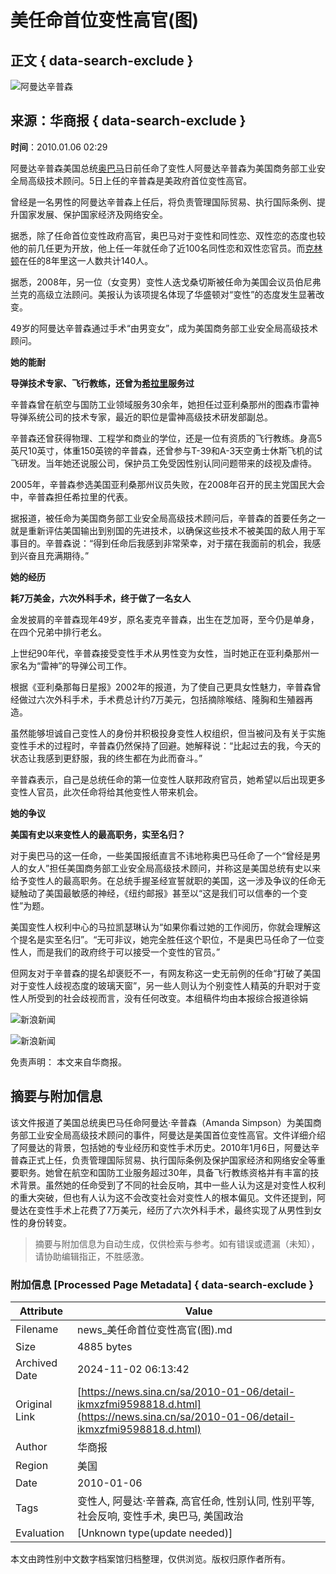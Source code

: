 # 美任命首位变性高官(图)

## 正文 { data-search-exclude }


![阿曼达辛普森](https://n.sinaimg.cn/sinakd10200/358/w179h179/20221208/9c77-63af774cb57c34d042747021945e0c81.jpg)

## 来源：华商报 { data-search-exclude }

**时间**：2010.01.06 02:29

阿曼达辛普森美国总统[奥巴马](https://news.sina.cn/news_zt/keyword.d.html?vt=4&k=%E5%A5%A5%E5%B7%B4%E9%A9%AC)日前任命了变性人阿曼达辛普森为美国商务部工业安全局高级技术顾问。5日上任的辛普森是美政府首位变性高官。

曾经是一名男性的阿曼达辛普森上任后，将负责管理国际贸易、执行国际条例、提升国家发展、保护国家经济及网络安全。

据悉，除了任命首位变性政府高官，奥巴马对于变性和同性恋、双性恋的态度也较他的前几任更为开放，他上任一年就任命了近100名同性恋和双性恋官员。而[克林顿](https://news.sina.cn/news_zt/keyword.d.html?vt=4&k=%E5%85%8B%E6%9E%97%E9%A1%BF)在任的8年里这一人数共计140人。

据悉，2008年，另一位（女变男）变性人迭戈桑切斯被任命为美国会议员伯尼弗兰克的高级立法顾问。美报认为该项提名体现了华盛顿对“变性”的态度发生显著改变。

49岁的阿曼达辛普森通过手术“由男变女”，成为美国商务部工业安全局高级技术顾问。

**她的能耐**

**导弹技术专家、飞行教练，还曾为[希拉里](https://news.sina.cn/news_zt/keyword.d.html?vt=4&k=%E5%B8%8C%E6%8B%89%E9%87%8C)服务过**

辛普森曾在航空与国防工业领域服务30余年，她担任过亚利桑那州的图森市雷神导弹系统公司的技术专家，最近的职位是雷神高级技术研发部副总。

辛普森还曾获得物理、工程学和商业的学位，还是一位有资质的飞行教练。身高5英尺10英寸，体重150英镑的辛普森，还曾参与T-39和A-3天空勇士休斯飞机的试飞研发。当年她还说服公司，保护员工免受因性别认同问题带来的歧视及虐待。

2005年，辛普森参选美国亚利桑那州议员失败，在2008年召开的民主党国民大会中，辛普森担任希拉里的代表。

据报道，被任命为美国商务部工业安全局高级技术顾问后，辛普森的首要任务之一就是重新评估美国输出到别国的先进技术，以确保这些技术不被美国的敌人用于军事目的。辛普森说：“得到任命后我感到非常荣幸，对于摆在我面前的机会，我感到兴奋且充满期待。”

**她的经历**

**耗7万美金，六次外科手术，终于做了一名女人**

金发披肩的辛普森现年49岁，原名麦克辛普森，出生在芝加哥，至今仍是单身，在四个兄弟中排行老幺。

上世纪90年代，辛普森接受变性手术从男性变为女性，当时她正在亚利桑那州一家名为“雷神”的导弹公司工作。

根据《亚利桑那每日星报》2002年的报道，为了使自己更具女性魅力，辛普森曾经做过六次外科手术，手术费总计约7万美元，包括摘除喉结、隆胸和生殖器再造。

虽然能够坦诚自己变性人的身份并积极投身变性人权组织，但当被问及有关于实施变性手术的过程时，辛普森仍然保持了回避。她解释说：“比起过去的我，今天的状态让我感到更舒服，我的终生都在为此而奋斗。”

辛普森表示，自己是总统任命的第一位变性人联邦政府官员，她希望以后出现更多变性人官员，此次任命将给其他变性人带来机会。

**她的争议**

**美国有史以来变性人的最高职务，实至名归？**

对于奥巴马的这一任命，一些美国报纸直言不讳地称奥巴马任命了一个“曾经是男人的女人”担任美国商务部工业安全局高级技术顾问，并称这是美国总统有史以来给予变性人的最高职务。在总统手握圣经宣誓就职的美国，这一涉及争议的任命无疑触动了美国最敏感的神经，《纽约邮报》甚至以“这是我们可以信奉的一个变性”为题。

美国变性人权利中心的马拉凯瑟琳认为“如果你看过她的工作阅历，你就会理解这个提名是实至名归”。“无可非议，她完全胜任这个职位，不是奥巴马任命了一位变性人，而是我们的政府终于可以接受一个变性的官员。”

但网友对于辛普森的提名却褒贬不一，有网友称这一史无前例的任命“打破了美国对于变性人歧视态度的玻璃天窗”，另一些人则认为个别变性人精英的升职对于变性人所受到的社会歧视而言，没有任何改变。本组稿件均由本报综合报道徐娟

![新浪新闻](https://n.sinaimg.cn/default/2fb77759/20151125/320X320.png)

![新浪新闻](https://n.sinaimg.cn/default/80905340/20200331/sinalogo.png)

免责声明： 本文来自华商报。
<!-- tcd_original_link https://news.sina.cn/sa/2010-01-06/detail-ikmxzfmi9598818.d.html -->
## 摘要与附加信息

<!-- tcd_abstract -->
该文件报道了美国总统奥巴马任命阿曼达·辛普森（Amanda Simpson）为美国商务部工业安全局高级技术顾问的事件，阿曼达是美国首位变性高官。文件详细介绍了阿曼达的背景，包括她的专业经历和变性手术历史。2010年1月6日，阿曼达辛普森正式上任，负责管理国际贸易、执行国际条例及保护国家经济和网络安全等重要职务。她曾在航空和国防工业服务超过30年，具备飞行教练资格并有丰富的技术背景。虽然她的任命受到了不同的社会反响，其中一些人认为这是对变性人权利的重大突破，但也有人认为这不会改变社会对变性人的根本偏见。文件还提到，阿曼达在变性手术上花费了7万美元，经历了六次外科手术，最终实现了从男性到女性的身份转变。
<!-- tcd_abstract_end -->

> 摘要与附加信息为自动生成，仅供检索与参考。如有错误或遗漏（未知），请协助编辑指正，不胜感激。

### 附加信息 [Processed Page Metadata] { data-search-exclude }

| Attribute       | Value                                  |
|-----------------|----------------------------------------|
| Filename        | news_美任命首位变性高官(图).md                             |
| Size            | 4885 bytes                           |
| Archived Date   | 2024-11-02 06:13:42                             |
| Original Link   | [https://news.sina.cn/sa/2010-01-06/detail-ikmxzfmi9598818.d.html](https://news.sina.cn/sa/2010-01-06/detail-ikmxzfmi9598818.d.html)                       |
| Author          | 华商报                               |
| Region          | 美国                               |
| Date            | 2010-01-06                                 |
| Tags            | 变性人, 阿曼达·辛普森, 高官任命, 性别认同, 性别平等, 社会反响, 变性手术, 奥巴马, 美国政治                                 |
| Evaluation            | [Unknown type(update needed)]                                 |
<!-- tcd_table_end -->

本文由跨性别中文数字档案馆归档整理，仅供浏览。版权归原作者所有。
